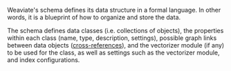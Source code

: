 Weaviate's schema defines its data structure in a formal language. In other words, it is a blueprint of how to organize and store the data.

The schema defines data classes (i.e. collections of objects), the properties within each class (name, type, description, settings), possible graph links between data objects ([cross-references](/developers/weaviate/concepts/data#cross-references)), and the vectorizer module (if any) to be used for the class, as well as settings such as the vectorizer module, and index configurations.
